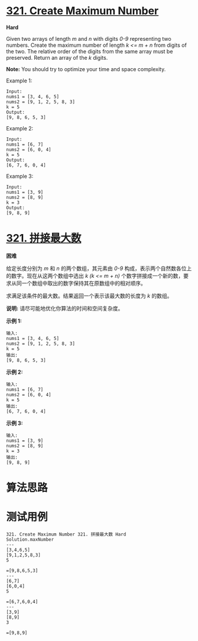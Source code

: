 # [321. Create Maximum Number][enTitle]

**Hard**

Given two arrays of length  *m*  and  *n*  with digits  *0-9*  representing two numbers. Create the maximum number of length  *k <= m + n*  from digits of the two. The relative order of the digits from the same array must be preserved. Return an array of the  *k*  digits.

**Note:** You should try to optimize your time and space complexity.

Example 1:

```
Input:
nums1 = [3, 4, 6, 5]
nums2 = [9, 1, 2, 5, 8, 3]
k = 5
Output:
[9, 8, 6, 5, 3]
```

Example 2:

```
Input:
nums1 = [6, 7]
nums2 = [6, 0, 4]
k = 5
Output:
[6, 7, 6, 0, 4]
```

Example 3:

```
Input:
nums1 = [3, 9]
nums2 = [8, 9]
k = 3
Output:
[9, 8, 9]

```


# [321. 拼接最大数][cnTitle]

**困难**

给定长度分别为  *m*  和  *n*  的两个数组，其元素由  *0-9*  构成，表示两个自然数各位上的数字。现在从这两个数组中选出  *k (k <= m + n)*  个数字拼接成一个新的数，要求从同一个数组中取出的数字保持其在原数组中的相对顺序。

求满足该条件的最大数。结果返回一个表示该最大数的长度为  *k*  的数组。

**说明:** 请尽可能地优化你算法的时间和空间复杂度。

**示例 1:** 

```
输入:
nums1 = [3, 4, 6, 5]
nums2 = [9, 1, 2, 5, 8, 3]
k = 5
输出:
[9, 8, 6, 5, 3]
```

**示例 2:** 

```
输入:
nums1 = [6, 7]
nums2 = [6, 0, 4]
k = 5
输出:
[6, 7, 6, 0, 4]
```

**示例 3:** 

```
输入:
nums1 = [3, 9]
nums2 = [8, 9]
k = 3
输出:
[9, 8, 9]
```




# 算法思路

# 测试用例
```
321. Create Maximum Number 321. 拼接最大数 Hard
Solution.maxNumber
---
[3,4,6,5]
[9,1,2,5,8,3]
5

=[9,8,6,5,3]
---
[6,7]
[6,0,4]
5

=[6,7,6,0,4]
---
[3,9]
[8,9]
3

=[9,8,9]
```

[enTitle]: https://leetcode.com/problems/create-maximum-number/
[cnTitle]: https://leetcode-cn.com/problems/create-maximum-number/
